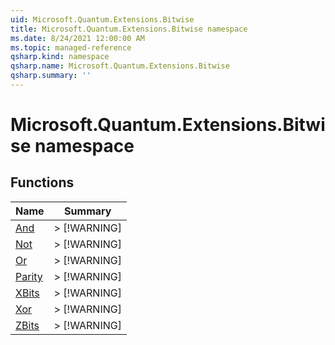 ```yaml
---
uid: Microsoft.Quantum.Extensions.Bitwise
title: Microsoft.Quantum.Extensions.Bitwise namespace
ms.date: 8/24/2021 12:00:00 AM
ms.topic: managed-reference
qsharp.kind: namespace
qsharp.name: Microsoft.Quantum.Extensions.Bitwise
qsharp.summary: ''
---
```


# Microsoft.Quantum.Extensions.Bitwise namespace




<!-- summaries -->


## Functions

| Name | Summary |
|------|---------|
|[And](xref:Microsoft.Quantum.Extensions.Bitwise.And) |> [!WARNING] |
|[Not](xref:Microsoft.Quantum.Extensions.Bitwise.Not) |> [!WARNING] |
|[Or](xref:Microsoft.Quantum.Extensions.Bitwise.Or) |> [!WARNING] |
|[Parity](xref:Microsoft.Quantum.Extensions.Bitwise.Parity) |> [!WARNING] |
|[XBits](xref:Microsoft.Quantum.Extensions.Bitwise.XBits) |> [!WARNING] |
|[Xor](xref:Microsoft.Quantum.Extensions.Bitwise.Xor) |> [!WARNING] |
|[ZBits](xref:Microsoft.Quantum.Extensions.Bitwise.ZBits) |> [!WARNING] |

<!-- /summaries -->
